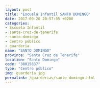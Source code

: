 ```yaml
---
layout: post
title: "Escuela Infantil SANTO DOMINGO"
date: 2017-09-20 20:57:05 +0200
categories:
- Escuela Infantil
- santa-cruz-de-tenerife
- santo-domingo
- Centro público
- guarderia
name: "SANTO DOMINGO"
province: "Santa Cruz de Tenerife"
location: "Santo Domingo"
code: "38015837"
type: "Centro público"
img: guarderia.jpg
permalink: /guarderias/santo-domingo.html
---
```


